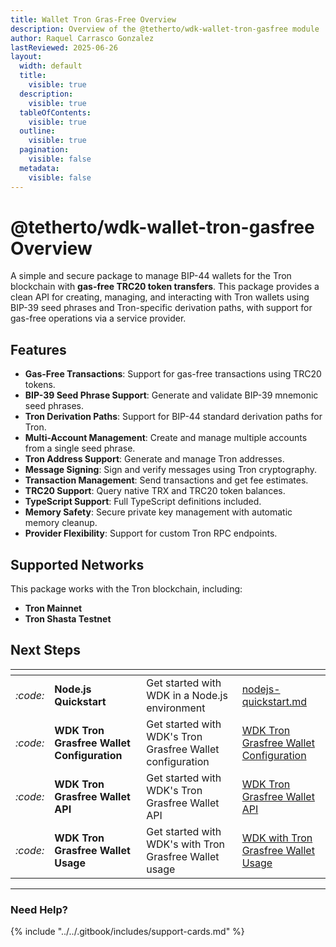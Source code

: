 ```yaml
---
title: Wallet Tron Gras-Free Overview
description: Overview of the @tetherto/wdk-wallet-tron-gasfree module
author: Raquel Carrasco Gonzalez
lastReviewed: 2025-06-26
layout:
  width: default
  title:
    visible: true
  description:
    visible: true
  tableOfContents:
    visible: true
  outline:
    visible: true
  pagination:
    visible: false
  metadata:
    visible: false
---
```


# @tetherto/wdk-wallet-tron-gasfree Overview

A simple and secure package to manage BIP-44 wallets for the Tron blockchain with **gas-free TRC20 token transfers**. This package provides a clean API for creating, managing, and interacting with Tron wallets using BIP-39 seed phrases and Tron-specific derivation paths, with support for gas-free operations via a service provider.

## Features

- **Gas-Free Transactions**: Support for gas-free transactions using TRC20 tokens.
- **BIP-39 Seed Phrase Support**: Generate and validate BIP-39 mnemonic seed phrases.
- **Tron Derivation Paths**: Support for BIP-44 standard derivation paths for Tron.
- **Multi-Account Management**: Create and manage multiple accounts from a single seed phrase.
- **Tron Address Support**: Generate and manage Tron addresses.
- **Message Signing**: Sign and verify messages using Tron cryptography.
- **Transaction Management**: Send transactions and get fee estimates.
- **TRC20 Support**: Query native TRX and TRC20 token balances.
- **TypeScript Support**: Full TypeScript definitions included.
- **Memory Safety**: Secure private key management with automatic memory cleanup.
- **Provider Flexibility**: Support for custom Tron RPC endpoints.


## Supported Networks

This package works with the Tron blockchain, including:

- **Tron Mainnet**
- **Tron Shasta Testnet**

## Next Steps

<table data-card-size="large" data-view="cards">
	<thead>
		<tr>
			<th></th>
			<th></th>
			<th></th>
			<th data-hidden data-card-target data-type="content-ref"></th>
		</tr>
	</thead>
	<tbody>
		<tr>
			<td>
				<i class="fa-code">:code:</i>
			</td>
			<td>
				<strong>Node.js Quickstart</strong>
			</td>
			<td>Get started with WDK in a Node.js environment</td>
			<td>
				<a href="../../start-building/nodejs-bare-quickstart.md">nodejs-quickstart.md</a>
			</td>
		</tr>
        <tr>
			<td>
				<i class="fa-code">:code:</i>
			</td>
			<td>
				<strong>WDK Tron Grasfree Wallet Configuration</strong>
			</td>
			<td>Get started with WDK's Tron Grasfree Wallet configuration</td>
			<td>
				<a href="./configuration.md">WDK Tron Grasfree Wallet Configuration</a>
			</td>
		</tr>
        <tr>
			<td>
				<i class="fa-code">:code:</i>
			</td>
			<td>
				<strong>WDK Tron Grasfree Wallet API</strong>
			</td>
			<td>Get started with WDK's Tron Grasfree Wallet API</td>
			<td>
				<a href="./api-reference.md">WDK Tron Grasfree Wallet API</a>
			</td>
		</tr>
        <tr>
			<td>
				<i class="fa-code">:code:</i>
			</td>
			<td>
				<strong>WDK Tron Grasfree Wallet Usage</strong>
			</td>
			<td>Get started with WDK's with Tron Grasfree Wallet usage</td>
			<td>
				<a href="./usage.md">WDK with Tron Grasfree Wallet Usage</a>
			</td>
		</tr>
	</tbody>
</table>

***

### Need Help?

{% include "../../.gitbook/includes/support-cards.md" %}
